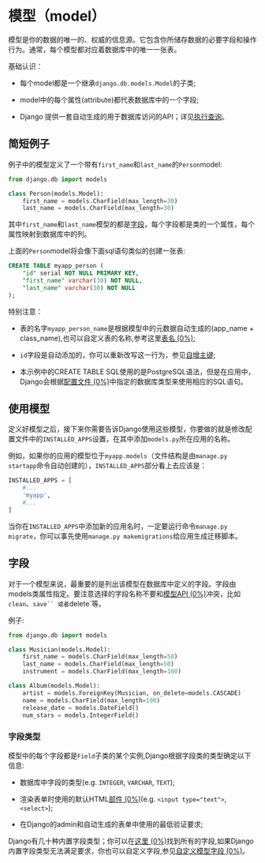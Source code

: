 # 模型（model）

模型是你的数据的唯一的、权威的信息源。它包含你所储存数据的必要字段和操作行为。通常，每个模型都对应着数据库中的唯一一张表。

基础认识：

* 每个model都是一个继承`django.db.models.Model`的子类;

* model中的每个属性(attribute)都代表数据库中的一个字段;

* Django 提供一套自动生成的用于数据库访问的API；详见[执行查询](https://docs.djangoproject.com/en/1.11/topics/db/queries/)。

## 简短例子

例子中的模型定义了一个带有`first_name`和`last_name`的`Person`model:

```python
from django.db import models

class Person(models.Model):
    first_name = models.CharField(max_length=30)
    last_name = models.CharField(max_length=30)
```

其中`first_name`和`last_name`模型的都是[字段](#字段)，每个字段都是类的一个属性，每个属性映射到数据库中的列。

上面的`Person`model将会像下面sql语句类似的创建一张表:

```sql
CREATE TABLE myapp_person (
    "id" serial NOT NULL PRIMARY KEY,
    "first_name" varchar(30) NOT NULL,
    "last_name" varchar(30) NOT NULL
);
```

特别注意：

* 表的名字`myapp_person_name`是根据模型中的元数据自动生成的(app_name + class_name),也可以自定义表的名称,参考这里[表名 (0%)](https://docs.djangoproject.com/en/1.11/ref/models/options/#table-names);

* `id`字段是自动添加的，你可以重新改写这一行为，参见[自增主键](#Automatic_primary_key_fields);

* 本示例中的CREATE TABLE SQL使用的是PostgreSQL语法，但是在应用中，Django会根据[配置文件 (0%)](https://docs.djangoproject.com/en/1.10/topics/settings/)中指定的数据库类型来使用相应的SQL语句。

## 使用模型

定义好模型之后，接下来你需要告诉Django使用这些模型，你要做的就是修改配置文件中的`INSTALLED_APPS`设置，在其中添加`models.py`所在应用的名称。

例如，如果你的应用的模型位于`myapp.models`（文件结构是由`manage.py startapp`命令自动创建的），`INSTALLED_APPS`部分看上去应该是：

```python
INSTALLED_APPS = [
    #...
    'myapp',
    #...
]
```

当你在`INSTALLED_APPS`中添加新的应用名时，一定要运行命令`manage.py migrate`，你可以事先使用`manage.py makemigrations`给应用生成迁移脚本。


## 字段

对于一个模型来说，最重要的是列出该模型在数据库中定义的字段。字段由models类属性指定。要注意选择的字段名称不要和[模型API (0%)](https://docs.djangoproject.com/en/1.10/ref/models/instances/)冲突，比如`clean`、`save`` 或者`delete`等。

例子:
```python
from django.db import models

class Musician(models.Model):
    first_name = models.CharField(max_length=50)
    last_name = models.CharField(max_length=50)
    instrument = models.CharField(max_length=100)

class Album(models.Model):
    artist = models.ForeignKey(Musician, on_delete=models.CASCADE)
    name = models.CharField(max_length=100)
    release_date = models.DateField()
    num_stars = models.IntegerField()
```
### 字段类型

模型中的每个字段都是`Field`子类的某个实例,Django根据字段类的类型确定以下信息:

* 数据库中字段的类型(e.g. `INTEGER`, `VARCHAR`, `TEXT`);

* 渲染表单时使用的默认HTML[部件 (0%)](https://docs.djangoproject.com/en/1.10/ref/forms/widgets/)(e.g. `<input type="text">`, `<select>`);

* 在Django的admin和自动生成的表单中使用的最低验证要求;

Django有几十种内置字段类型；你可以在[这里 (0%)](https://docs.djangoproject.com/en/1.10/ref/models/fields/#model-field-types)找到所有的字段,如果Django内置字段类型无法满足要求，你也可以自定义字段,参见[自定义模型字段 (0%)](https://docs.djangoproject.com/en/1.10/howto/custom-model-fields/)。
